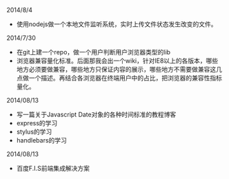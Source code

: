 2014/8/4
* 使用nodejs做一个本地文件监听系统，实时上传文件状态发生改变的文件。

2014/7/30
* 在git上建一个repo，做一个用户判断用户浏览器类型的lib
* 浏览器兼容量化标准。后面那我会出一个wiki，针对IE8以上的各版本，哪些地方必须要做兼容，哪些地方只保证内容的展示，哪些地方不需要做兼容这几点做一个描述。再结合各浏览器在终端用户中的占比，把浏览器的兼容性指标量化。

2014/08/13
* 写一篇关于Javascript Date对象的各种时间标准的教程博客
* express的学习
* stylus的学习
* handlebars的学习

2014/08/13
* 百度F.I.S前端集成解决方案